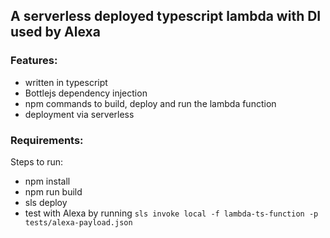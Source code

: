 ## A serverless deployed typescript lambda with DI used by Alexa
### Features:
* written in typescript
* Bottlejs dependency injection
* npm commands to build, deploy and run the lambda function
* deployment via serverless

### Requirements:

Steps to run:
* npm install
* npm run build
* sls deploy
* test with Alexa by running `sls invoke local -f lambda-ts-function -p tests/alexa-payload.json`
